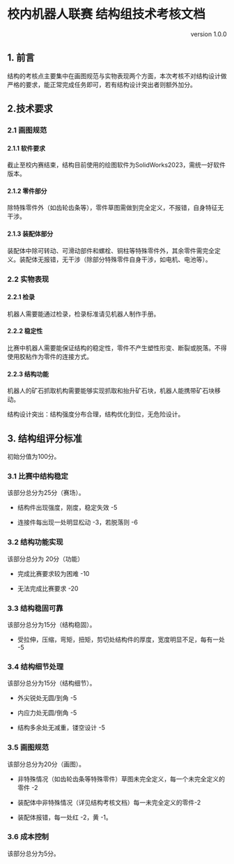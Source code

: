 # 校内机器人联赛 结构组技术考核文档

<p align="right">version 1.0.0</p>

## 1. 前言

结构的考核点主要集中在画图规范与实物表现两个方面，本次考核不对结构设计做严格的要求，能正常完成任务即可，若有结构设计突出者则额外加分。

## 2.技术要求

### 2.1 画图规范

#### 2.1.1 软件要求

截止至校内赛结束，结构目前使用的绘图软件为SolidWorks2023，需统一好软件版本。

#### 2.1.2 零件部分

除特殊零件外（如齿轮齿条等），零件草图需做到完全定义，不报错，自身特征无干涉。

#### 2.1.3 装配体部分

装配体中除可转动、可滑动部件和螺栓、铜柱等特殊零件外，其余零件需完全定义。装配体无报错，无干涉（除部分特殊零件自身干涉，如电机、电池等）。

### 2.2 实物表现

#### 2.2.1 检录

机器人需要能通过检录，检录标准请见机器人制作手册。

#### 2.2.2 稳定性

比赛中机器人需要能保证结构的稳定性，零件不产生塑性形变、断裂或脱落。不得使用胶粘作为零件的连接方式。

#### 2.2.3 结构功能

机器人的矿石抓取机构需要能够实现抓取和抬升矿石块，机器人能携带矿石块移动。

结构设计突出：结构强度分布合理，结构优化到位，无危险设计。

## 3. 结构组评分标准

初始分值为100分。

###  3.1 比赛中结构稳定

该部分总分为25分（赛场）。

- 结构件出现强度，刚度，稳定失效 -5

- 连接件每出现一处明显松动 -3，若脱落则 -6

 ### 3.2 结构功能实现

该部分总分为 20分（功能）

- 完成比赛要求较为困难 -10

- 无法完成比赛要求 -20

 ### 3.3 结构稳固可靠

该部分总分为15分（结构稳固）。

- 受拉伸，压缩，弯矩，扭矩，剪切处结构件的厚度，宽度明显不足，每有一处 -5

### 3.4 结构细节处理

该部分总分为15分（结构细节）。

- 外尖锐处无圆/到角 -5

- 内应力处无圆/倒角 -5

- 结构多余处无减重，镂空设计 -5

 ### 3.5 画图规范

该部分总分为20分（画图）。

- 非特殊情况（如齿轮齿条等特殊零件）草图未完全定义，每一个未完全定义的零件 -2

- 装配体中非特殊情况（详见结构考核文档）每一未完全定义的零件-2

- 装配体报错，每一处红 -2，黄 -1。

### 3.6 成本控制

该部分总分为5分。